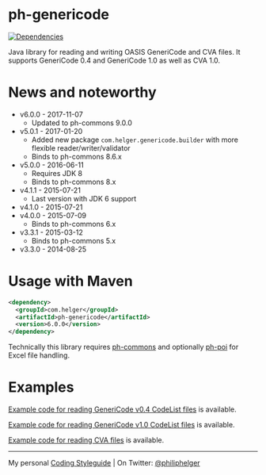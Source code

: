 # ph-genericode

[![Dependencies](https://www.versioneye.com/user/projects/5641ff234d415e001b00070c/badge.svg?style=flat)](https://www.versioneye.com/user/projects/5641ff234d415e001b00070c)

Java library for reading and writing OASIS GeneriCode and CVA files.
It supports GeneriCode 0.4 and GeneriCode 1.0 as well as CVA 1.0.

# News and noteworthy
* v6.0.0 - 2017-11-07
  * Updated to ph-commons 9.0.0
* v5.0.1 - 2017-01-20
  * Added new package `com.helger.genericode.builder` with more flexible reader/writer/validator
  * Binds to ph-commons 8.6.x
* v5.0.0 - 2016-06-11
  * Requires JDK 8
  * Binds to ph-commons 8.x
* v4.1.1 - 2015-07-21
  * Last version with JDK 6 support
* v4.1.0 - 2015-07-21   
* v4.0.0 - 2015-07-09
  * Binds to ph-commons 6.x
* v3.3.1 - 2015-03-12
  * Binds to ph-commons 5.x
* v3.3.0 - 2014-08-25

# Usage with Maven
```xml
<dependency>
  <groupId>com.helger</groupId>
  <artifactId>ph-genericode</artifactId>
  <version>6.0.0</version>
</dependency>
```

Technically this library requires [ph-commons](https://github.com/phax/ph-commons) and optionally [ph-poi](https://github.com/phax/ph-poi) for Excel file handling.

# Examples

[Example code for reading GeneriCode v0.4 CodeList files](https://github.com/phax/ph-genericode/blob/master/src/test/java/com/helger/genericode/Genericode04CodeListMarshallerTest.java) is available.

[Example code for reading GeneriCode v1.0 CodeList files](https://github.com/phax/ph-genericode/blob/master/src/test/java/com/helger/genericode/Genericode10CodeListMarshallerTest.java) is available.

[Example code for reading CVA files](https://github.com/phax/ph-genericode/blob/master/src/test/java/com/helger/cva/CVA10MarshallerTest.java) is available.

---

My personal [Coding Styleguide](https://github.com/phax/meta/blob/master/CodingStyleguide.md) |
On Twitter: <a href="https://twitter.com/philiphelger">@philiphelger</a>
